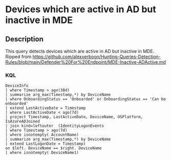 # Devices which are active in AD but inactive in MDE

## Description
This query detects devices which are active in AD but inactive in MDE. Ripped from https://github.com/alexverboon/Hunting-Queries-Detection-Rules/blob/main/Defender%20For%20Endpoint/MDE-Inactive-ADActive.md

### KQL

```KQL
DeviceInfo
| where Timestamp > ago(30d)
| summarize arg_max(Timestamp,*) by DeviceName
| where OnboardingStatus == 'Onboarded' or OnboardingStatus == 'Can be onboarded'
| extend LastActiveDate = Timestamp
| where LastActiveDate < ago(7d)
| project Timestamp, LastActiveDate, DeviceName, OSPlatform, IsAzureADJoined
| join kind=leftouter  (IdentityLogonEvents
| where Timestamp > ago(7d)
| where isnotempty( AccountName)
| summarize arg_max(Timestamp,*) by DeviceName
| extend LastLogonDate = Timestamp)
on $left. DeviceName == $right. DeviceName
| where isnotempty( DeviceName1)